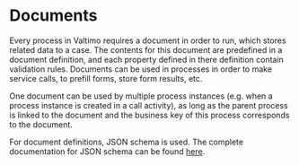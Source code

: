 # Documents

Every process in Valtimo requires a document in order to run, which stores related data to a case. The contents for this
document are predefined in a document definition, and each property defined in there definition contain validation
rules. Documents can be used in processes in order to make service calls, to prefill forms, store form results, etc.

One document can be used by multiple process instances (e.g. when a process instance is created in a call activity), as
long as the parent process is linked to the document and the business key of this process corresponds to the document.

For document definitions, JSON schema is used. The complete documentation for JSON schema can be found
[here](https://json-schema.org/understanding-json-schema/index.html).
